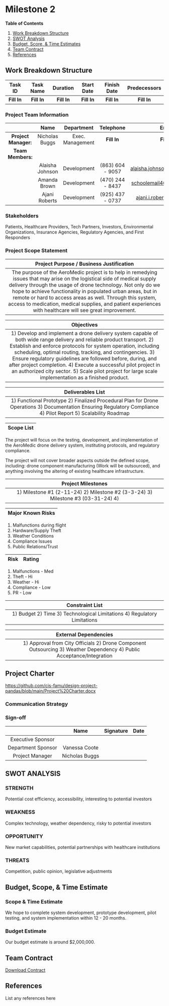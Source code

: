 # Milestone 2

**Table of Contents**
1. [Work Breakdown Structure](#work-breakdown-structure)
2. [SWOT Analysis](#swot-analysis)
3. [Budget, Score, & Time Estimates](#budget-scope--time-estimates)
4. [Team Contract](#team-contract)
5. [References](#references)

## Work Breakdown Structure 
| **Task ID** |  **Task Name** | **Duration** | **Start Date** | **Finish Date** | **Predecessors** |
| :---:        |     :---:      |  :---:  |  :---:   |  :---:    |  :---:     |
|**Fill In** | **Fill In** | **Fill In** |**Fill In**| **Fill In** | **Fill In** |

### Project Team Information
|        |Name | Department | Telephone | Email |
|:---:   |:---:| :---:      | :---:     | :---: |
|**Project Manager:** | Nicholas Buggs | Exec. Management |**Fill In**| **Fill In** |
|**Team Members:** |          |             |           |            |
|                  | Alaisha Johnson | Development | (863) 604 - 9057| alaisha.johnson02@gmail.com |
|                  | Amanda Brown | Development | (470) 244 - 8437 | schoolemail4635@gmail.com |
|                  | Ajani Roberts | Development | (925) 437 - 0737 | ajani.i.roberts@gmail.com |
### Stakeholders
Patients, Healthcare Providers, Tech Partners, Investors, Environmental Organizations, Insurance Agencies, Regulatory Agencies, and First Responders
### Project Scope Statement
| Project Purpose / Business Justification |
| :---: |
| The purpose of the AeroMedic project is to help in remedying issues that may arise on the logistical side of medical supply delivery through the usage of drone technology. Not only do we hope to achieve functionality in populated urban areas, but in remote or hard to access areas as well. Through this system, access to medication, medical supplies, and patient experiences with healthcare will see great improvement. |

| Objectives |
| :---: |
| 1) Develop and implement a drone delivery system capable of both wide range delivery and reliable product transport. 2) Establish and enforce protocols for system operation, including scheduling, optimal routing, tracking, and contingencies. 3) Ensure regulatory guidelines are followed before, during, and after project completion. 4) Execute a successful pilot project in an authorized city sector. 5) Scale pilot project for large scale implementation as a finished product. |

| Deliverables List |
| :---: |
| 1) Functional Prototype  2) Finalized Procedural Plan for Drone Operations  3) Documentation Ensuring Regulatory Compliance  4) Pilot Report  5) Scalability Roadmap |

| Scope List | 
| :---: | 

The project will focus on the testing, development, and implementation of the AeroMedic drone delivery system, instituting protocols, and regulatory compliance. 

The project will not cover broader aspects outside the defined scope, including: drone component manufacturing (Work will be outsourced), and anything involving the altering of existing healthcare infrastructure.

| Project Milestones |
| :---: |
| 1) Milestone #1 (2-11-24)  2) Milestone #2 (3-3-24)  3) Milestone #3 (03-31-24)  4)  |

| Major Known Risks |
| :---: |
1) Malfunctions during flight
2) Hardware/Supply Theft
3) Weather Conditions
4) Compliance Issues
5) Public Relations/Trust

| Risk | Rating |
| :---:| :---:  |
1) Malfunctions - Med
2) Theft - Hi
3) Weather - Hi
4) Compliance - Low
5) PR - Low

| Constraint List |
| :---: |
| 1) Budget  2) Time  3) Technological Limitations 4) Regulatory Limitations |

| External Dependencies |
| :---: |
| 1) Approval from City Officials  2) Drone Component Outsourcing  3) Weather Dependency  4) Public Acceptance/Integration |

## Project Charter
https://github.com/cis-famu/design-project-pandas/blob/main/Project%20Charter.docx

### Communication Strategy 
### Sign-off 
|        |Name | Signature | Date | 
|:---:   |:---:| :---:     | :---:|
|Executive Sponsor| | |
|Department Sponsor| Vanessa Coote | |
|Project Manager| Nicholas Buggs| | |

## SWOT ANALYSIS 
### STRENGTH
Potential cost efficiency, accessibility, interesting to potential investors
### WEAKNESS
Complex technology, weather dependency, risky to potential investors
### OPPORTUNITY
New market capabilities, potential partnerships with healthcare institutions 
### THREATS
Competition, public opinion, legislative adjustments

## Budget, Scope, & Time Estimate
### Scope & Time Estimate
We hope to complete system development, prototype development, pilot testing, and system implementation within 12 - 20 months.
### Budget Estimate
Our budget estimate is around $2,000,000.

## Team Contract
[Download Contract](files/teamContract.pdf)

## References
List any references here

